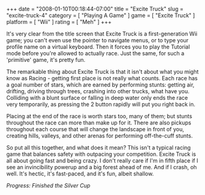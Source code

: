 +++
date = "2008-01-10T00:18:44-07:00"
title = "Excite Truck"
slug = "excite-truck-4"
category = [ "Playing A Game" ]
game = [ "Excite Truck" ]
platform = [ "Wii" ]
rating = [ "Meh" ]
+++

It's very clear from the title screen that Excite Truck is a first-generation Wii game; you can't even use the pointer to navigate menus, or to type your profile name on a virtual keyboard.  Then it forces you to play the Tutorial mode before you're allowed to actually race.  Just the same, for such a 'primitive' game, it's pretty fun.

The remarkable thing about Excite Truck is that it isn't about what you might know as Racing - getting first place is not really what counts.  Each race has a goal number of stars, which are earned by performing stunts: getting air, drifting, driving through trees, crashing into other trucks, what have you.  Colliding with a blunt surface or falling in deep water only ends the race very temporarily, as pressing the 2 button rapidly will put you right back in.

Placing at the end of the race is worth stars too, many of them; but stunts throughout the race can more than make up for it.  There are also pickups throughout each course that will change the landscape in front of you, creating hills, valleys, and other arenas for performing off-the-cuff stunts.

So put all this together, and what does it mean?  This isn't a typical racing game that balances safety with outpacing your competition.  Excite Truck is all about going fast and being crazy.  I don't really care if I'm in fifth place if I see an invincibility powerup and a big forest ahead of me.  And if I crash, oh well.  It's hectic, it's fast-paced, and it's fun, albeit shallow.

<i>Progress: Finished the Silver Cup</i>